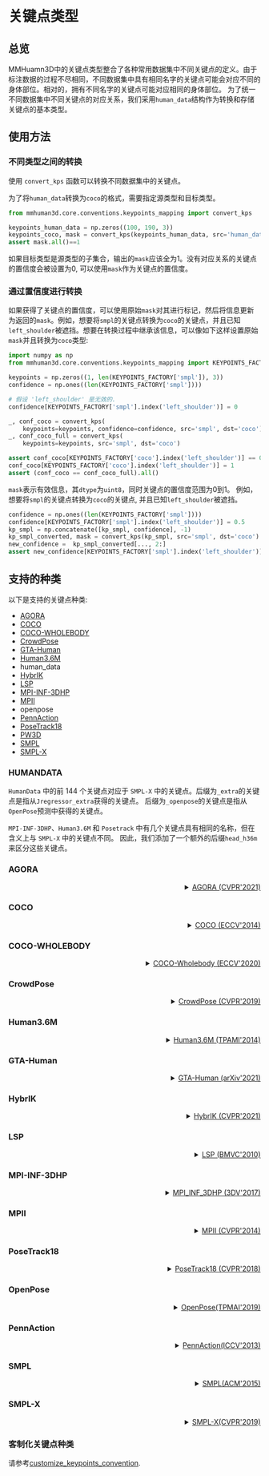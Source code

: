 # 关键点类型

## 总览

MMHuamn3D中的关键点类型整合了各种常用数据集中不同关键点的定义。由于标注数据的过程不尽相同，不同数据集中具有相同名字的关键点可能会对应不同的身体部位。相对的，拥有不同名字的关键点可能对应相同的身体部位。
为了统一不同数据集中不同关键点的对应关系，我们采用`human_data`结构作为转换和存储关键点的基本类型。

## 使用方法

### 不同类型之间的转换

使用 `convert_kps` 函数可以转换不同数据集中的关键点。

为了将`human_data`转换为`coco`的格式，需要指定源类型和目标类型。


```python
from mmhuman3d.core.conventions.keypoints_mapping import convert_kps

keypoints_human_data = np.zeros((100, 190, 3))
keypoints_coco, mask = convert_kps(keypoints_human_data, src='human_data', dst='coco')
assert mask.all()==1
```

如果目标类型是源类型的子集合，输出的`mask`应该全为1。没有对应关系的关键点的置信度会被设置为0, 可以使用`mask`作为关键点的置信度。

### 通过置信度进行转换

如果获得了关键点的置信度，可以使用原始`mask`对其进行标记，然后将信息更新为返回的`mask`。例如，想要将`smpl`的关键点转换为`coco`的关键点，并且已知`left_shoulder`被遮挡。想要在转换过程中继承该信息，可以像如下这样设置原始`mask`并且转换为`coco`类型:

```python
import numpy as np
from mmhuman3d.core.conventions.keypoints_mapping import KEYPOINTS_FACTORY, convert_kps

keypoints = np.zeros((1, len(KEYPOINTS_FACTORY['smpl']), 3))
confidence = np.ones((len(KEYPOINTS_FACTORY['smpl'])))

# 假设 'left_shoulder' 是无效的.
confidence[KEYPOINTS_FACTORY['smpl'].index('left_shoulder')] = 0

_, conf_coco = convert_kps(
    keypoints=keypoints, confidence=confidence, src='smpl', dst='coco')
_, conf_coco_full = convert_kps(
    keypoints=keypoints, src='smpl', dst='coco')

assert conf_coco[KEYPOINTS_FACTORY['coco'].index('left_shoulder')] == 0
conf_coco[KEYPOINTS_FACTORY['coco'].index('left_shoulder')] = 1
assert (conf_coco == conf_coco_full).all()
```

`mask`表示有效信息，其`dtype`为`uint8`，同时关键点的置信度范围为0到1。
例如，想要将`smpl`的关键点转换为`coco`的关键点, 并且已知`left_shoulder`被遮挡。

```python
confidence = np.ones((len(KEYPOINTS_FACTORY['smpl'])))
confidence[KEYPOINTS_FACTORY['smpl'].index('left_shoulder')] = 0.5
kp_smpl = np.concatenate([kp_smpl, confidence], -1)
kp_smpl_converted, mask = convert_kps(kp_smpl, src='smpl', dst='coco')
new_confidence =  kp_smpl_converted[..., 2:]
assert new_confidence[KEYPOINTS_FACTORY['smpl'].index('left_shoulder')] == 0.5
```

## 支持的种类


以下是支持的关键点种类:
  - [AGORA](#agora)
  - [COCO](#coco)
  - [COCO-WHOLEBODY](#coco-wholebody)
  - [CrowdPose](#crowdpose)
  - [GTA-Human](#gta-human)
  - [Human3.6M](#human36m)
  - human_data
  - [HybrIK](#hybrik)
  - [LSP](#lsp)
  - [MPI-INF-3DHP](#mpi-inf-3dhp)
  - [MPII](#mpii)
  - openpose
  - [PennAction](#pennaction)
  - [PoseTrack18](#posetrack18)
  - [PW3D](#pw3d)
  - [SMPL](#smpl)
  - [SMPL-X](#smplx)


### HUMANDATA

`HumanData` 中的前 144 个关键点对应于 `SMPL-X` 中的关键点。后缀为`_extra`的关键点是指从`Jregressor_extra`获得的关键点。 后缀为`_openpose`的关键点是指从`OpenPose`预测中获得的关键点。

`MPI-INF-3DHP`、`Human3.6M` 和 `Posetrack` 中有几个关键点具有相同的名称，但在含义上与 `SMPL-X` 中的关键点不同。 因此，我们添加了一个额外的后缀`head_h36m`来区分这些关键点。

### AGORA

<details>
<summary align="right"><a href="https://arxiv.org/pdf/2104.14643.pdf">AGORA (CVPR'2021)</a></summary>

```bibtex
@inproceedings{Patel:CVPR:2021,
  title = {{AGORA}: Avatars in Geography Optimized for Regression Analysis},
  author = {Patel, Priyanka and Huang, Chun-Hao P. and Tesch, Joachim and Hoffmann, David T. and Tripathi, Shashank and Black, Michael J.},
  booktitle = {Proceedings IEEE/CVF Conf.~on Computer Vision and Pattern Recognition ({CVPR})},
  month = jun,
  year = {2021},
  month_numeric = {6}
}
```

</details>

### COCO

<details>
<summary align="right"><a href="https://link.springer.com/chapter/10.1007/978-3-319-10602-1_48">COCO (ECCV'2014)</a></summary>

```bibtex
@inproceedings{lin2014microsoft,
  title={Microsoft coco: Common objects in context},
  author={Lin, Tsung-Yi and Maire, Michael and Belongie, Serge and Hays, James and Perona, Pietro and Ramanan, Deva and Doll{\'a}r, Piotr and Zitnick, C Lawrence},
  booktitle={European conference on computer vision},
  pages={740--755},
  year={2014},
  organization={Springer}
}
```

</details>


### COCO-WHOLEBODY

<details>
<summary align="right"><a href="https://arxiv.org/abs/2007.11858.pdf">COCO-Wholebody (ECCV'2020)</a></summary>

```bibtex
@inproceedings{jin2020whole,
  title={Whole-Body Human Pose Estimation in the Wild},
  author={Jin, Sheng and Xu, Lumin and Xu, Jin and Wang, Can and Liu, Wentao and Qian, Chen and Ouyang, Wanli and Luo, Ping},
  booktitle={Proceedings of the European Conference on Computer Vision (ECCV)},
  year={2020}
}
```

</details>


### CrowdPose

<details>
<summary align="right"><a href="https://arxiv.org/pdf/1812.00324.pdf">CrowdPose (CVPR'2019)</a></summary>

```bibtex
@article{li2018crowdpose,
  title={CrowdPose: Efficient Crowded Scenes Pose Estimation and A New Benchmark},
  author={Li, Jiefeng and Wang, Can and Zhu, Hao and Mao, Yihuan and Fang, Hao-Shu and Lu, Cewu},
  journal={Proceedings IEEE/CVF Conf.~on Computer Vision and Pattern Recognition ({CVPR})},
  year={2019}
}
```

</details>

### Human3.6M


<details>
<summary align="right"><a href="https://ieeexplore.ieee.org/abstract/document/6682899/">Human3.6M (TPAMI'2014)</a></summary>

```bibtex
@article{h36m_pami,
  author = {Ionescu, Catalin and Papava, Dragos and Olaru, Vlad and Sminchisescu,  Cristian},
  title = {Human3.6M: Large Scale Datasets and Predictive Methods for 3D Human Sensing in Natural Environments},
  journal = {IEEE Transactions on Pattern Analysis and Machine Intelligence},
  publisher = {IEEE Computer Society},
  volume = {36},
  number = {7},
  pages = {1325-1339},
  month = {jul},
  year = {2014}
}
```

</details>


### GTA-Human

<details>
<summary align="right"><a href="https://gta-human.com/">GTA-Human (arXiv'2021)</a></summary>

```bibtex
@article{cai2021playing,
  title={Playing for 3D Human Recovery},
  author={Cai, Zhongang and Zhang, Mingyuan and Ren, Jiawei and Wei, Chen and Ren, Daxuan and Li, Jiatong and Lin, Zhengyu and Zhao, Haiyu and Yi, Shuai and Yang, Lei and others},
  journal={arXiv preprint arXiv:2110.07588},
  year={2021}
}
```

</details>


### HybrIK

<details>
<summary align="right"><a href="https://openaccess.thecvf.com/content/CVPR2021/html/Li_HybrIK_A_Hybrid_Analytical-Neural_Inverse_Kinematics_Solution_for_3D_Human_CVPR_2021_paper.html">HybrIK (CVPR'2021)</a></summary>

```bibtex
@inproceedings{li2020hybrikg,
  author = {Li, Jiefeng and Xu, Chao and Chen, Zhicun and Bian, Siyuan and Yang, Lixin and Lu, Cewu},
  title = {HybrIK: A Hybrid Analytical-Neural Inverse Kinematics Solution for 3D Human Pose and Shape Estimation},
  booktitle={CVPR 2021},
  pages={3383--3393},
  year={2021},
  organization={IEEE}
}
```

</details>

### LSP


<details>
<summary align="right"><a href="http://sam.johnson.io/research/publications/johnson10bmvc.pdf">LSP (BMVC'2010)</a></summary>

```bibtex
@inproceedings{johnson2010clustered,
  title={Clustered Pose and Nonlinear Appearance Models for Human Pose Estimation.},
  author={Johnson, Sam and Everingham, Mark},
  booktitle={bmvc},
  volume={2},
  number={4},
  pages={5},
  year={2010},
  organization={Citeseer}
}
```
</details>

### MPI-INF-3DHP

<details>
<summary align="right"><a href="https://arxiv.org/pdf/1611.09813.pdf">MPI_INF_3DHP (3DV'2017)</a></summary>

```bibtex
@inproceedings{mono-3dhp2017,
 author = {Mehta, Dushyant and Rhodin, Helge and Casas, Dan and Fua, Pascal and Sotnychenko, Oleksandr and Xu, Weipeng and Theobalt, Christian},
 title = {Monocular 3D Human Pose Estimation In The Wild Using Improved CNN Supervision},
 booktitle = {3D Vision (3DV), 2017 Fifth International Conference on},
 url = {http://gvv.mpi-inf.mpg.de/3dhp_dataset},
 year = {2017},
 organization={IEEE},
 doi={10.1109/3dv.2017.00064},
}
```

</details>


### MPII


<details>
<summary align="right"><a href="http://openaccess.thecvf.com/content_cvpr_2014/html/Andriluka_2D_Human_Pose_2014_CVPR_paper.html">MPII (CVPR'2014)</a></summary>

```bibtex
@inproceedings{andriluka14cvpr,
  author = {Mykhaylo Andriluka and Leonid Pishchulin and Peter Gehler and Schiele, Bernt},
  title = {2D Human Pose Estimation: New Benchmark and State of the Art Analysis},
  booktitle = {IEEE Conference on Computer Vision and Pattern Recognition (CVPR)},
  year = {2014},
  month = {June}
}
```

</details>

### PoseTrack18


<details>
<summary align="right"><a href="http://openaccess.thecvf.com/content_cvpr_2018/html/Andriluka_PoseTrack_A_Benchmark_CVPR_2018_paper.html">PoseTrack18 (CVPR'2018)</a></summary>

```bibtex
@inproceedings{andriluka2018posetrack,
  title={Posetrack: A benchmark for human pose estimation and tracking},
  author={Andriluka, Mykhaylo and Iqbal, Umar and Insafutdinov, Eldar and Pishchulin, Leonid and Milan, Anton and Gall, Juergen and Schiele, Bernt},
  booktitle={Proceedings of the IEEE Conference on Computer Vision and Pattern Recognition},
  pages={5167--5176},
  year={2018}
}
```

</details>

### OpenPose


<details>
<summary align="right"><a href="https://arxiv.org/pdf/1812.08008v2.pdf">OpenPose(TPMAI'2019)</a></summary>

```bibtex
@article{8765346,
  author = {Z. {Cao} and G. {Hidalgo Martinez} and T. {Simon} and S. {Wei} and Y. A. {Sheikh}},
  journal = {IEEE Transactions on Pattern Analysis and Machine Intelligence},
  title = {OpenPose: Realtime Multi-Person 2D Pose Estimation using Part Affinity Fields},
  year = {2019}
}
```

</details>

### PennAction


<details>
<summary align="right"><a href="https://openaccess.thecvf.com/content_iccv_2013/papers/Zhang_From_Actemes_to_2013_ICCV_paper.pdf
">PennAction(ICCV'2013)</a></summary>

```bibtex
@inproceedings{zhang2013,
  title={From Actemes to Action: A Strongly-supervised Representation for Detailed Action Understanding},
  author={Zhang, Weiyu and Zhu, Menglong and Derpanis, Konstantinos},
  booktitle={Proceedings of the International Conference on Computer Vision},
  year={2013}
}
```

</details>


### SMPL


<details>
<summary align="right"><a href="https://files.is.tue.mpg.de/black/papers/SMPL2015.pdf">SMPL(ACM'2015)</a></summary>

```bibtex
@article{SMPL:2015,
      author = {Loper, Matthew and Mahmood, Naureen and Romero, Javier and Pons-Moll, Gerard and Black, Michael J.},
      title = {{SMPL}: A Skinned Multi-Person Linear Model},
      journal = {ACM Trans. Graphics (Proc. SIGGRAPH Asia)},
      month = oct,
      number = {6},
      pages = {248:1--248:16},
      publisher = {ACM},
      volume = {34},
      year = {2015}
    }
```

</details>


### SMPL-X


<details>
<summary align="right"><a href="https://ps.is.tuebingen.mpg.de/uploads_file/attachment/attachment/497/SMPL-X.pdf
">SMPL-X(CVPR'2019)</a></summary>

```bibtex
@inproceedings{SMPL-X:2019,
  title = {Expressive Body Capture: {3D} Hands, Face, and Body from a Single Image},
  author = {Pavlakos, Georgios and Choutas, Vasileios and Ghorbani, Nima and Bolkart, Timo and Osman, Ahmed A. A. and Tzionas, Dimitrios and Black, Michael J.},
  booktitle = {Proceedings IEEE Conf. on Computer Vision and Pattern Recognition (CVPR)},
  pages     = {10975--10985},
  year = {2019}
}
```

</details>


### 客制化关键点种类

请参考[customize_keypoints_convention](../docs_zh-CN/customize_keypoints_convention.md).
